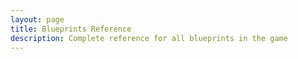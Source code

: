 ```yaml
---
layout: page
title: Blueprints Reference
description: Complete reference for all blueprints in the game
---
```


<script setup>
    import BlueprintsIndex from '@/components/BlueprintsIndex.vue'
</script>

<BlueprintsIndex />

